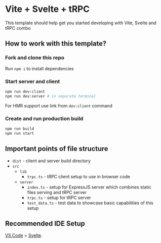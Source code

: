# Vite + Svelte + tRPC

This template should help get you started developing with Vite, Svelte and tRPC combo

## How to work with this template?

### Fork and clone this repo

Run `npm i` to install dependencies

### Start server and client

```bash
npm run dev:client
npm run dev:server # in separate terminal
```

For HMR support use link from `dev:client` command

### Create and run production build

```bash
npm run build
npm run start
```

## Important points of file structure

- `dist` - client and server build directory
- `src`
  - `lib`
    - `trpc.ts` - tRPC client setup to use in browser code
  - `server`
    - `index.ts` - setup for ExpressJS server which combines static files serving and tRPC server
    - `trpc.ts` - setup for tRPC server
    - `test_data.ts` - test data to showcase basic capabilities of this setup

## Recommended IDE Setup

[VS Code](https://code.visualstudio.com/) + [Svelte](https://marketplace.visualstudio.com/items?itemName=svelte.svelte-vscode).




